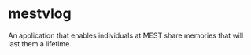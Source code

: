 # mestvlog
An application that enables individuals at MEST share memories that will last them a lifetime.

